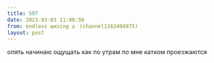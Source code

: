 ```yaml
---
title: 597
date: 2023-03-03 11:08:50
from: endless шизing ⍼ (channel1162404975)
layout: post
---
```


опять начинаю ощущать как по утрам по мне катком проезжаются
